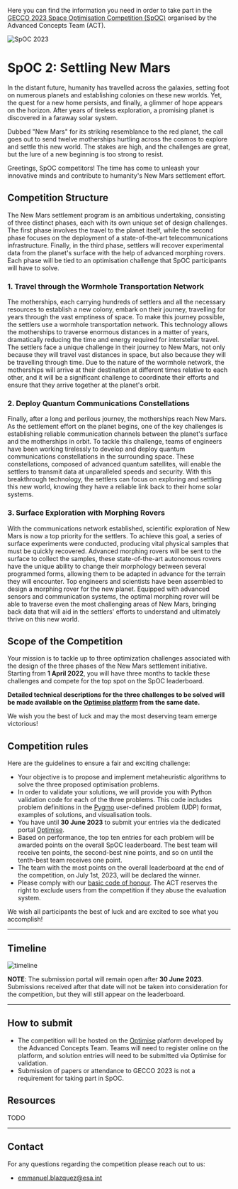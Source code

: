 Here you can find the information you need in order to take part in the [GECCO 2023 Space Optimisation Competition (SpOC)](/news/2023-02-20-SpoC_2023_announcement) organised by the Advanced Concepts Team (ACT).

<Image src="./images/spoc2_teaser_1440p.png" align="center" alt="SpOC 2023"/>


# SpOC 2: Settling New Mars
In the distant future, humanity has travelled across the galaxies, setting foot on numerous planets and establishing colonies on these new worlds. Yet, the quest for a new home persists, and finally, a glimmer of hope appears on the horizon. After years of tireless exploration, a promising planet is discovered in a faraway solar system.

Dubbed "New Mars" for its striking resemblance to the red planet, the call goes out to send twelve motherships hurtling across the cosmos to explore and settle this new world. The stakes are high, and the challenges are great, but the lure of a new beginning is too strong to resist.

Greetings, SpOC competitors! The time has come to unleash your innovative minds and contribute to humanity's New Mars settlement effort.


## Competition Structure

The New Mars settlement program is an ambitious undertaking, consisting of three distinct phases, each with its own unique set of design challenges. The first phase involves the travel to the planet itself, while the second phase focuses on the deployment of a state-of-the-art telecommunications infrastructure. Finally, in the third phase, settlers will recover experimental data from the planet's surface with the help of advanced morphing rovers. Each phase will be tied to an optimisation challenge that SpOC participants will have to solve.

### 1. Travel through the Wormhole Transportation Network
The motherships, each carrying hundreds of settlers and all the necessary resources to establish a new colony, embark on their journey, travelling for years through the vast emptiness of space. To make this journey possible, the settlers use a wormhole transportation network. This technology allows the motherships to traverse enormous distances in a matter of years, dramatically reducing the time and energy required for interstellar travel. The settlers face a unique challenge in their journey to New Mars, not only because they will travel vast distances in space, but also because they will be travelling through time. Due to the nature of the wormhole network, the motherships will arrive at their destination at different times relative to each other, and it will be a significant challenge to coordinate their efforts and ensure that they arrive together at the planet's orbit.

### 2. Deploy Quantum Communications Constellations

Finally, after a long and perilous journey, the motherships reach New Mars. As the settlement effort on the planet begins, one of the key challenges is establishing reliable communication channels between the planet's surface and the motherships in orbit. To tackle this challenge, teams of engineers have been working tirelessly to develop and deploy quantum communications constellations in the surrounding space. These constellations, composed of advanced quantum satellites, will enable the settlers to transmit data at unparalleled speeds and security. With this breakthrough technology, the settlers can focus on exploring and settling this new world, knowing they have a reliable link back to their home solar systems.

### 3. Surface Exploration with Morphing Rovers

With the communications network established, scientific exploration of New Mars is now a top priority for the settlers. To achieve this goal, a series of surface experiments were conducted, producing vital physical samples that must be quickly recovered. Advanced morphing rovers will be sent to the surface to collect the samples, these state-of-the-art autonomous rovers have the unique ability to change their morphology between several programmed forms, allowing them to be adapted in advance for the terrain they will encounter. Top engineers and scientists have been assembled to design a morphing rover for the new planet. Equipped with advanced sensors and communication systems, the optimal morphing rover will be able to traverse even the most challenging areas of New Mars, bringing back data that will aid in the settlers' efforts to understand and ultimately thrive on this new world.

## Scope of the Competition

 Your mission is to tackle up to three optimization challenges associated with the design of the three phases of the New Mars settlement initiative. Starting from **1 April 2022**, you will have three months to tackle these challenges and compete for the top spot on the SpOC leaderboard. 
 
 **Detailed technical descriptions for the three challenges to be solved will be made available on the [Optimise platform](https://optimise.esa.int/) from the same date.** 
 
 We wish you the best of luck and may the most deserving team emerge victorious!

## Competition rules

Here are the guidelines to ensure a fair and exciting challenge:

- Your objective is to propose and implement metaheuristic algorithms to solve the three proposed optimisation problems.
- In order to validate your solutions, we will provide you with Python validation code for each of the three problems. This code includes problem definitions in the [Pygmo](https://esa.github.io/pygmo2/#) user-defined problem (UDP) format, examples of solutions, and visualisation tools.
- You have until **30 June 2023** to submit your entries via the dedicated portal [Optimise](https://optimise.esa.int/).
- Based on performance, the top ten entries for each problem will be awarded points on the overall SpOC leaderboard. The best team will receive ten points, the second-best nine points, and so on until the tenth-best team receives one point.
- The team with the most points on the overall leaderboard at the end of the competition, on July 1st, 2023, will be declared the winner.
- Please comply with our [basic code of honour](https://optimise.esa.int/terms). The ACT reserves the right to exclude users from the competition if they abuse the evaluation system.

We wish all participants the best of luck and are excited to see what you accomplish!


---

## Timeline

<Image src="/images/projects/gecco/2023/timeline-2023.png" alt="timeline" />

**NOTE**: The submission portal will remain open after **30 June 2023**. Submissions received after that date will not be taken into consideration for the competition, but they will still appear on the leaderboard.

---

## How to submit

- The competition will be hosted on the [Optimise](https://optimise.esa.int/) platform developed by the Advanced Concepts Team. Teams will need to register online on the platform, and solution entries will need to be submitted via Optimise for validation.
- Submission of papers or attendance to GECCO 2023 is not a requirement for taking part in SpOC.


## Resources

TODO

---

## Contact
For any questions regarding the competition please reach out to us:
- <emmanuel.blazquez@esa.int>

